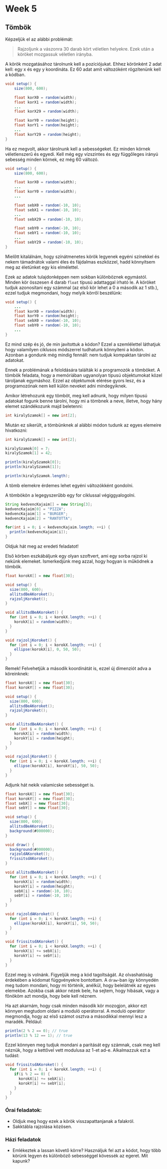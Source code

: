 # Week 5

## Tömbök

Képzeljük el az alábbi problémát: 

> Rajzoljunk a vászonra 30 darab kört véletlen helyekre. Ezek után a köröket mozgassuk véletlen irányba.

A körök mozgatásához tárolnunk kell a pozíciójukat. Ehhez körönként 2 adat kell: egy x és egy y koordináta. Ez 60 adat amit változóként rögzítenünk kell a kódban.

```Java
void setup() {
    size(800, 600);

    float korX0 = random(width);
    float korX1 = random(width);
    ...
    float korX29 = random(width);

    float korY0 = random(height);
    float korY1 = random(height);
    ...
    float korY29 = random(height);
}
```

Ha ez megvolt, akkor tárolnunk kell a sebességeket. Ez minden körnek véletlenszerű és egyedi. Kell még egy vízszintes és egy függőleges irányú sebesség minden körnek, ez még 60 változó. 

```Java
void setup() {
    size(800, 600);

    float korX0 = random(width);
    ...
    float korY0 = random(width);
    ...

    float sebX0 = random(-10, 10);
    float sebX1 = random(-10, 10);
    ...
    float sebX29 = random(-10, 10);

    float sebY0 = random(-10, 10);
    float sebY1 = random(-10, 10);
    ...
    float sebY29 = random(-10, 10);
}
```

Mielőtt kitalálnám, hogy színátmenetes körök legyenek egyéni színekkel és nekem támadnátok valami éles és fájdalmas eszközzel, hadd könnyítsem meg az életünket egy kis elmélettel.

Ezek az adatok tulajdonképpen nem sokban különböznek egymástól. Minden kör összesen 4 darab `float` típusú adattaggal írható le. A köröket tudjuk azonosítani egy számmal (az első kör lehet a 0 a második az 1 stb.), ezzel tudjuk megmondani, hogy melyik körről beszélünk:

```Java
void setup() {
    ...
    float korX0 = random(width);
    float korY0 = random(height);
    float sebX0 = random(-10, 10);
    float sebY0 = random(-10, 10);
    ...
}
```

Ez mind szép és jó, de min javítottuk a kódon? Ezzel a szemlélettel láthatjuk hogy valamilyen ciklusos módszerrel tudhatunk könnyíteni a kódon. Azonban a gondunk még mindig fennáll: nem tudjuk kompaktan tárolni az adatokat.

Ennek a problémának a feloldására találták ki a programozók a tömböket. A tömbök feladata, hogy a memóriában ugyanolyan típusú objektumokat közel tároljanak egymáshoz. Ezzel az objektumok elérése gyors lesz, és a programozónak nem kell külön neveket adni mindegyiknek.

Amikor létrehozunk egy tömböt, meg kell adnunk, hogy milyen típusú adatokat fogunk benne tárolni, hogy mi a tömbnek a neve, illetve, hogy hány elemet szándékozunk majd beletenni:

```Java
int kiralySzamok[] = new int[2];
```

Miután ez sikerült, a tömbünknek al alábbi módon tudunk az egyes elemeire hivatkozni:

```Java
int kiralySzamok[] = new int[2];

kiralySzamok[0] = 7;
kiralySzamok[1] = 42;

println(kiralySzamok[0]);
println(kiralySzamok[1]);

println(kiralySzamok.length);
```

A tömb elemekre érdemes lehet egyéni változókként gondolni.

A tömbökön a legegyszerűbb egy for ciklussal végiggyalogolni.

```Java
String kedvencKajaim[] = new String[3];
kedvencKajaim[0] = "PIZZA";
kedvencKajaim[1] = "BURGER";
kedvencKajaim[2] = "RANTOTTA";

for(int i = 0; i < kedvencKajaim.length; ++i) {
  println(kedvencKajaim[i]);
}
```

Oldjuk hát meg az eredeti feladatot!

Első körben eszkábáljunk egy olyan szoftvert, ami egy sorba rajzol ki nekünk elemeket. Ismerkedjünk meg azzal, hogy hogyan is működnek a tömbök.

```Java
float korokX[] = new float[30];

void setup() {
  size(800, 600);
  allitsdBeAKoroket();
  rajzoljKoroket();
}

void allitsdBeAKoroket() {
  for (int i = 0; i < korokX.length; ++i) {
    korokX[i] = random(width);
  }
}

void rajzoljKoroket() {
  for (int i = 0; i < korokX.length; ++i) {
    ellipse(korokX[i], 0, 50, 50);
  }
}
```

Remek! Felvehetjük a második koordinátát is, ezzel új dimenziót adva a köreinknek:

```Java
float korokX[] = new float[30];
float korokY[] = new float[30];

void setup() {
  size(800, 600);
  allitsdBeAKoroket();
  rajzoljKoroket();
}

void allitsdBeAKoroket() {
  for (int i = 0; i < korokX.length; ++i) {
    korokX[i] = random(width);
    korokY[i] = random(height);
  }
}

void rajzoljKoroket() {
  for (int i = 0; i < korokX.length; ++i) {
    ellipse(korokX[i], korokY[i], 50, 50);
  }
}
```

Adjunk hát nekik valamicske sebességet is.

```Java
float korokX[] = new float[30];
float korokY[] = new float[30];
float sebX[] = new float[30];
float sebY[] = new float[30];

void setup() {
  size(800, 600);
  allitsdBeAKoroket();
  background(#000000);
}

void draw() {
  background(#000000);
  rajzoldAKoroket();
  frissitsdAKoroket();
}

void allitsdBeAKoroket() {
  for (int i = 0; i < korokX.length; ++i) {
    korokX[i] = random(width);
    korokY[i] = random(height);
    sebX[i] = random(-10, 10);
    sebY[i] = random(-10, 10);
  }
}

void rajzoldAKoroket() {
  for (int i = 0; i < korokX.length; ++i) {
    ellipse(korokX[i], korokY[i], 50, 50);
  }
}

void frissitsdAKoroket() {
  for (int i = 0; i < korokX.length; ++i) {
    korokX[i] += sebX[i];
    korokY[i] += sebY[i];
  }
}
```

Ezzel meg is volnánk. Figyeljük meg a kód tagoltságát. Az olvashatóság érdekében a kódomat függvényekre bontottam. A `draw`-ban így könnyedén meg tudom mondani, hogy mi történik, anélkül, hogy belelátnék az egyes elemekbe. Azokba csak akkor nézek bele, ha sejtem, hogy hibásak, vagy a főnököm azt mondja, hogy bele kell néznem. 

Ha azt akarnám, hogy csak minden második kör mozogjon, akkor ezt könnyen megtudom oldani a moduló operátorral. A moduló operátor megmondja, hogy az első számot osztva a másodikkal mennyi lesz a maradék. Például:

```Java
println(2 % 2 == 0); // true
println(13 % 12 == 1); // true
```

Ezzel könnyen meg tudjuk mondani a paritását egy számnak, csak meg kell néznük, hogy a kettővel vett modulusa az 1-et ad-e. Alkalmazzuk ezt a tudást:

```Java
void frissitsdAKoroket() {
  for (int i = 0; i < korokX.length; ++i) {
    if(i % 2 == 0) {
      korokX[i] += sebX[i];
      korokY[i] += sebY[i];
    }
  }
}
```

### Órai feladatok: 

 - Oldjuk meg hogy ezek a körök visszapattanjanak a falakról.
 - Sakktábla rajzolása közösen.

### Házi feladatok

 - Emlékeztek a lassan követő körre? Használjuk fel azt a kódot, hogy több körünk legyen és különböző sebességgel kövessék az egeret. Mit kapunk?
 
